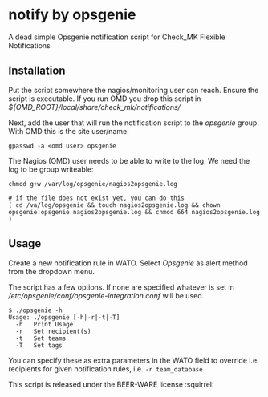 notify by opsgenie
==================

A dead simple Opsgenie notification script for Check_MK Flexible Notifications

Installation
------------

Put the script somewhere the nagios/monitoring user can reach. Ensure the script is executable. 
If you run OMD you drop this script in _${OMD\_ROOT}/local/share/check\_mk/notifications/_

Next, add the user that will run the notification script to the _opsgenie_ group. With OMD this is the site user/name:

    gpasswd -a <omd user> opsgenie

The Nagios (OMD) user needs to be able to write to the log. We need the log to be group writeable:

    chmod g+w /var/log/opsgenie/nagios2opsgenie.log

    # if the file does not exist yet, you can do this
    ( cd /va/log/opsgenie && touch nagios2opsgenie.log && chown opsgenie:opsgenie nagios2opsgenie.log && chmod 664 nagios2opsgenie.log )

Usage
-----

Create a new notification rule in WATO. Select _Opsgenie_ as alert method from the dropdown menu.

The script has a few options. If none are specified whatever is set in _/etc/opsgenie/conf/opsgenie-integration.conf_ will be used.

    $ ./opsgenie -h
    Usage: ./opsgenie [-h|-r|-t|-T]
      -h   Print Usage
      -r   Set recipient(s)
      -t   Set teams
      -T   Set tags

You can specify these as extra parameters in the WATO field to override i.e. recipients for given notification rules, i.e. `-r team_database`



This script is released under the BEER-WARE license :squirrel:

